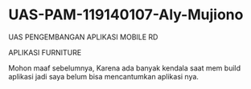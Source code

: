 # UAS-PAM-119140107-Aly-Mujiono
UAS PENGEMBANGAN APLIKASI MOBILE RD

APLIKASI FURNITURE


Mohon maaf sebelumnya, Karena ada banyak kendala saat mem build aplikasi jadi saya belum bisa mencantumkan aplikasi nya.
